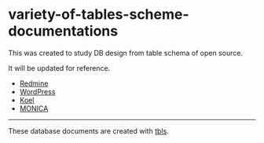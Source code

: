 # variety-of-tables-scheme-documentations
This was created to study DB design from table schema of open source.  

It will be updated for reference.  


 * [Redmine](Redmine/tbls/doc/schema/README.md)
 * [WordPress](WordPress/tbls/doc/schema/README.md)
 * [Koel](Koel/tbls/doc/schema/README.md)
 * [MONICA](MONICA/tbls/doc/schema/README.md)

______________________________________________________________________

These database documents are created with [tbls](https://github.com/k1LoW/tbls).
